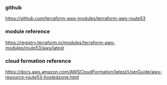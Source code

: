 ### github
https://github.com/terraform-aws-modules/terraform-aws-route53

### module reference
https://registry.terraform.io/modules/terraform-aws-modules/route53/aws/latest

### cloud formation reference 
https://docs.aws.amazon.com/AWSCloudFormation/latest/UserGuide/aws-resource-route53-hostedzone.html